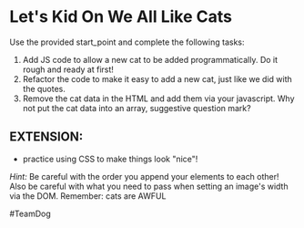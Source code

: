 # Let's Kid On We All Like Cats

Use the provided start_point and complete the following tasks:

1. Add JS code to allow a new cat to be added programmatically. Do it rough and ready at first!
2. Refactor the code to make it easy to add a new cat, just like we did with the quotes.
3. Remove the cat data in the HTML and add them via your javascript. Why not put the cat data into an array, suggestive question mark?

## EXTENSION:
 - practice using CSS to make things look "nice"!

_Hint:_ Be careful with the order you append your elements to each other!
Also be careful with what you need to pass when setting an image's width via the DOM.
Remember: cats are AWFUL

#TeamDog
